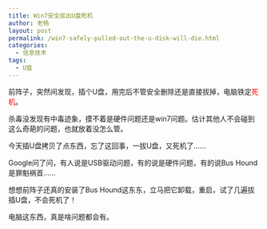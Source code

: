 ```yaml
---
title: Win7安全拔出U盘死机
author: 老杨
layout: post
permalink: /win7-safely-pulled-out-the-u-disk-will-die.html
categories:
  - 信息技术
tags:
  - U盘
---
```

前阵子，突然间发现，插个U盘，用完后不管安全删除还是直接拔掉，电脑铁定<span style="color: #ff0000;">死机</span>。  
  
杀毒没发现有中毒迹象，摸不着是硬件问题还是win7问题。估计其他人不会碰到这么奇葩的问题，也就放着没怎么管。

今天插U盘拷贝了点东西，忘了这回事，一拔U盘，又死机了……

Google问了问，有人说是USB驱动问题，有的说是硬件问题，有的说Bus Hound是罪魁祸首……

想想前阵子还真的安装了Bus Hound这东东，立马把它卸载，重启，试了几遍拔插U盘，不会死机了！

电脑这东西，真是啥问题都会有。